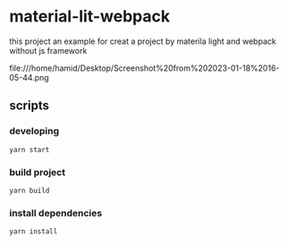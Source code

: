 # material-lit-webpack
this project an example for creat a project by materila light and  webpack without js framework

file:///home/hamid/Desktop/Screenshot%20from%202023-01-18%2016-05-44.png


## scripts
### developing

```
yarn start
```

### build project

```
yarn build
```

### install dependencies
```
yarn install
```
